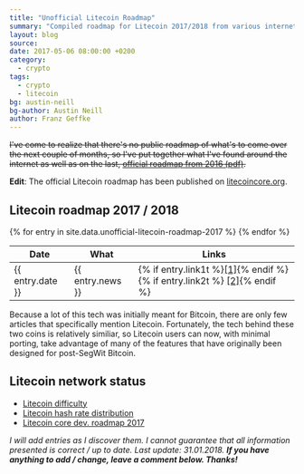 ```yaml
---
title: "Unofficial Litecoin Roadmap"
summary: "Compiled roadmap for Litecoin 2017/2018 from various internet sources, before the official roadmap was published on litecoincore.org."
layout: blog
source:
date: 2017-05-06 08:00:00 +0200
category:
  - crypto
tags:
  - crypto
  - litecoin
bg: austin-neill
bg-author: Austin Neill
author: Franz Geffke
---
```


~~I've come to realize that there's no public roadmap of what's to come over the next couple of months, so I've put together what I've found around the internet as well as on the last, [official roadmap from 2016 (pdf)](/assets/content/2017/litecoin-roadmap-2016.pdf).~~

**Edit**: The official Litecoin roadmap has been published on [litecoincore.org](https://litecoincore.org/).

## Litecoin roadmap 2017 / 2018

<table>
  <thead>
    <tr>
      <th>Date</th>
      <th>What</th>
      <th>Links</th>
    </tr>
  </thead>
  <tbody>
  {% for entry in site.data.unofficial-litecoin-roadmap-2017 %}
  <tr>
    <td>{{ entry.date }}</td>
    <td>{{ entry.news }}</td>
    <td>{% if entry.link1t %}<a href="{{ entry.link1 }}" title="{{ entry.link1t }}">[1]</a>{% endif %}{% if entry.link2t %} <a href="{{ entry.link2 }}" title="{{ entry.link2t }}">[2]</a>{% endif %}</td>
  </tr>
  {% endfor %}
  </tbody>
</table>

Because a lot of this tech was initially meant for Bitcoin, there are only few articles that specifically mention Litecoin. Fortunately, the tech behind these two coins is relatively similiar, so Litecoin users can now, with minimal porting, take advantage of many of the features that have originally been designed for post-SegWit Bitcoin.

## Litecoin network status

- [Litecoin difficulty](https://bitcoinwisdom.com/litecoin/difficulty)
- [Litecoin hash rate distribution](https://www.litecoinpool.org/pools)
- [Litecoin core dev. roadmap 2017](https://litecoincore.org/)

_I will add entries as I discover them. I cannot guarantee that all information presented is correct / up to date. Last update: 31.01.2018. **If you have anything to add / change, leave a comment below. Thanks!**_
